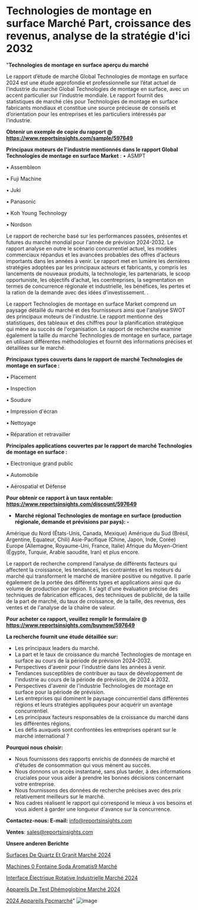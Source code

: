 # Technologies de montage en surface Marché Part, croissance des revenus, analyse de la stratégie d'ici 2032

"<strong>Technologies de montage en surface aperçu du marché</strong>

Le rapport d’étude de marché Global Technologies de montage en surface 2024 est une étude approfondie et professionnelle sur l’état actuel de l’industrie du marché Global Technologies de montage en surface, avec un accent particulier sur l’industrie mondiale. Le rapport fournit des statistiques de marché clés pour Technologies de montage en surface fabricants mondiaux et constitue une source précieuse de conseils et d’orientation pour les entreprises et les particuliers intéressés par l’industrie.

<strong>Obtenir un exemple de copie du rapport @ <a href=https://www.reportsinsights.com/sample/597649>https://www.reportsinsights.com/sample/597649</a></strong>

<strong>Principaux moteurs de l'industrie mentionnés dans le rapport Global Technologies de montage en surface Market</strong> :
• ASMPT

• Assembleon

• Fuji Machine

• Juki

• Panasonic

• Koh Young Technology

• Nordson

Le rapport de recherche basé sur les performances passées, présentes et futures du marché mondial pour l'année de prévision 2024-2032. Le rapport analyse en outre le scénario concurrentiel actuel, les modèles commerciaux répandus et les avancées probables des offres d'acteurs importants dans les années à venir. Le rapport met en lumière les dernières stratégies adoptées par les principaux acteurs et fabricants, y compris les lancements de nouveaux produits, la technologie, les partenariats, le scoop opportuniste, les objectifs d'achat, les coentreprises, la segmentation en termes de concurrence régionale et industrielle, les bénéfices, les pertes et la ration de la demande avec des idées d'investissement. .

Le rapport Technologies de montage en surface Market comprend un paysage détaillé du marché et des fournisseurs ainsi que l'analyse SWOT des principaux moteurs de l'industrie. Le rapport mentionne des statistiques, des tableaux et des chiffres pour la planification stratégique qui mène au succès de l'organisation. Le rapport de recherche examine également la taille du marché Technologies de montage en surface, partage en utilisant différentes méthodologies et fournit des informations précises et détaillées sur le marché.

<strong>Principaux types couverts dans le rapport de marché Technologies de montage en surface :</strong>

• Placement

• Inspection

• Soudure

• Impression d'écran

• Nettoyage

• Réparation et retravailler

<strong>Principales applications couvertes par le rapport de marché Technologies de montage en surface :</strong>

• Electronique grand public

• Automobile

• Aérospatial et Défense

<strong>Pour obtenir ce rapport à un taux rentable: <a href=https://www.reportsinsights.com/discount/597649>https://www.reportsinsights.com/discount/597649</a></strong>
<ul>
  <li><strong>Marché régional Technologies de montage en surface (production régionale, demande et prévisions par pays): -</strong></li>
</ul>
Amérique du Nord (États-Unis, Canada, Mexique)
Amérique du Sud (Brésil, Argentine, Equateur, Chili)
Asie-Pacifique (Chine, Japon, Inde, Corée)
Europe (Allemagne, Royaume-Uni, France, Italie)
Afrique du Moyen-Orient (Égypte, Turquie, Arabie saoudite, Iran) et plus encore.

Le rapport de recherche comprend l’analyse de différents facteurs qui affectent la croissance, les tendances, les contraintes et les moteurs du marché qui transforment le marché de manière positive ou négative. Il parle également de la portée des différents types et applications ainsi que du volume de production par région. Il s'agit d'une évaluation précise des techniques de fabrication efficaces, des techniques de publicité, de la taille de la part de marché, du taux de croissance, de la taille, des revenus, des ventes et de l'analyse de la chaîne de valeur.

<strong>Pour acheter ce rapport, veuillez remplir le formulaire @   <a href=https://www.reportsinsights.com/buynow/597649>https://www.reportsinsights.com/buynow/597649</a></strong>

<strong>La recherche fournit une étude détaillée sur:</strong>
<ul>
  <li>Les principaux leaders du marché.</li>
  <li>La part et le taux de croissance du marché Technologies de montage en surface au cours de la période de prévision 2024-2032.</li>
  <li>Perspectives d'avenir pour l'industrie dans les années à venir.</li>
  <li>Tendances susceptibles de contribuer au taux de développement de l'industrie au cours de la période de prévision, de 2024 à 2032.</li>
  <li>Perspectives d'avenir de l'industrie Technologies de montage en surface pour la période de prévision.</li>
  <li>Les entreprises qui dominent le paysage concurrentiel dans différentes régions et leurs stratégies appliquées pour acquérir un avantage concurrentiel.</li>
  <li>Les principaux facteurs responsables de la croissance du marché dans les différentes régions.</li>
  <li>Les défis auxquels sont confrontées les entreprises opérant sur le marché international ?</li>
</ul>
<strong>Pourquoi nous choisir:</strong>
<ul>
  <li>Nous fournissons des rapports enrichis de données de marché et d'études de consommation qui vous mènent au succès.</li>
  <li>Nous donnons un accès instantané, sans plus tarder, à des informations cruciales pour vous aider à prendre les bonnes décisions concernant votre entreprise.</li>
  <li>Nous fournissons des données de recherche précises avec des prix relativement meilleurs sur le marché.</li>
  <li>Nos cadres réalisent le rapport qui correspond le mieux à vos besoins et vous aident à garder une longueur d'avance sur la concurrence.</li>
</ul>
<strong>Contactez-nous:
</strong><strong>E-mail:</strong> <a href=mailto:info@reportsinsights.com>info@reportsinsights.com</a>

<strong>Ventes</strong>: <a href=mailto:sales@reportsinsights.com>sales@reportsinsights.com</a>

<strong>Unsere anderen Berichte</strong>

<a href=https://www.linkedin.com/pulse/surfaces-de-quartz-et-granit-marché-scénario-ih9kc/>Surfaces De Quartz Et Granit Marché 2024</a>

<a href=https://www.linkedin.com/pulse/machines-%C3%A0-fontaine-soda-aromatis%C3%A9-march%C3%A9-t4hvc/>Machines 0 Fontaine Soda Aromatis9 Marché</a>

<a href=https://www.linkedin.com/pulse/interface-électrique-rotative-industrielle-marché-xehnc/>Interface Électrique Rotative Industrielle Marché 2024</a>

<a href=https://www.linkedin.com/pulse/appareils-de-test-dhémoglobine-marché-rapport-73pqc/>Appareils De Test Dhémoglobine Marché 2024</a>

<a href=https://www.linkedin.com/pulse/2024-appareils-ppcmarch%C3%A9-aper%C3%A7us-de-lindustrie-ejlvc/>2024 Appareils Ppcmarché</a>"
![image](https://github.com/gayatrid12/RItrends/assets/158473851/9cbb400e-c158-46c1-af5b-61ea3072de6d)
